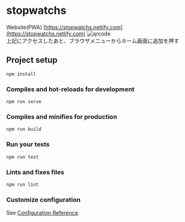 # stopwatchs
Website(PWA)
[https://stopwatchs.netlify.com](https://stopwatchs.netlify.com)
![qrcode](https://chart.apis.google.com/chart?cht=qr&chs=300x300&choe=Shift_JIS&chl=https://stopwatchs.netlify.com)  
上記にアクセスしたあと、ブラウザメニューからホーム画面に追加を押す

## Project setup
```
npm install
```

### Compiles and hot-reloads for development
```
npm run serve
```

### Compiles and minifies for production
```
npm run build
```

### Run your tests
```
npm run test
```

### Lints and fixes files
```
npm run lint
```

### Customize configuration
See [Configuration Reference](https://cli.vuejs.org/config/).
